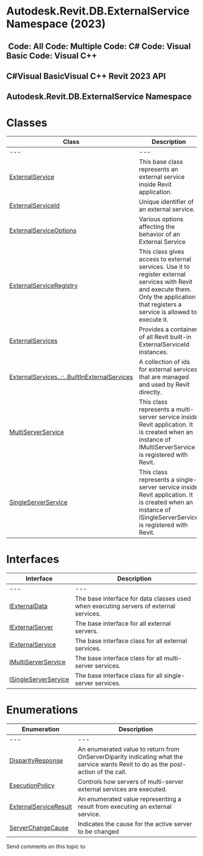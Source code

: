 # Autodesk.Revit.DB.ExternalService Namespace (2023)

﻿
 Code: All Code: Multiple Code: C# Code: Visual Basic Code: Visual C++   
---  
C#Visual BasicVisual C++
Revit 2023 API  
---  
Autodesk.Revit.DB.ExternalService Namespace  
---  
# Classes
| Class | Description |
| --- | --- |
| --- | --- | --- |
| [ExternalService](0408e6d9-12d3-20e4-911e-6d299fe31b81.md "ExternalService Class") | This base class represents an external service inside Revit application. |
| [ExternalServiceId](2bab66fa-f55d-4419-46d1-f33b9540e727.md "ExternalServiceId Class") | Unique identifier of an external service. |
| [ExternalServiceOptions](80467d42-3f13-de3e-cd06-bf3b43afefe0.md "ExternalServiceOptions Class") | Various options affecting the behavior of an External Service |
| [ExternalServiceRegistry](fa14442f-3d47-2c21-467c-6d19e4cc0d9e.md "ExternalServiceRegistry Class") | This class gives access to external services. Use it to register external services with Revit and execute them. Only the application that registers a service is allowed to execute it. |
| [ExternalServices](12a99399-0a75-d501-ab77-f7c5db83e361.md "ExternalServices Class") | Provides a container of all Revit built-in ExternalServiceId instances. |
| [ExternalServices..::..BuiltInExternalServices](f189eb3f-7a3a-2891-657a-e18cbf014987.md "ExternalServices.BuiltInExternalServices Class") | A collection of ids for external services that are managed and used by Revit directly. |
| [MultiServerService](ac0494f1-bd1c-4596-e2bf-eec3ac36e3b4.md "MultiServerService Class") | This class represents a multi-server service inside Revit application. It is created when an instance of IMultiServerService is registered with Revit. |
| [SingleServerService](8491691e-2a26-684e-f43c-e8e0095fd129.md "SingleServerService Class") | This class represents a single-server service inside Revit application. It is created when an instance of ISingleServerService is registered with Revit. |

# Interfaces
| Interface | Description |
| --- | --- |
| --- | --- | --- |
| [IExternalData](d4f0854f-3b67-c60e-1696-8cffbaba065a.md "IExternalData Interface") | The base interface for data classes used when executing servers of external services. |
| [IExternalServer](91e4af0b-59c0-d640-107a-eebc4d99fa76.md "IExternalServer Interface") | The base interface for all external servers. |
| [IExternalService](37fe86a0-0668-5908-9966-dfac0e0c1fe3.md "IExternalService Interface") | The base interface class for all external services. |
| [IMultiServerService](9704c8c0-2095-37e7-f17c-56d27ff44ed6.md "IMultiServerService Interface") | The base interface class for all multi-server services. |
| [ISingleServerService](ae967a42-6490-07ed-7976-71d324d250c4.md "ISingleServerService Interface") | The base interface class for all single-server services. |

# Enumerations
| Enumeration | Description |
| --- | --- |
| --- | --- | --- |
| [DisparityResponse](29ab805b-5976-912d-3166-ef04d78d612f.md "DisparityResponse Enumeration") | An enumerated value to return from OnServerDiparity indicating what the service wants Revit to do as the post-action of the call. |
| [ExecutionPolicy](5234000e-cf74-d7aa-85ff-dcfbed63434b.md "ExecutionPolicy Enumeration") | Controls how servers of multi-server external services are executed. |
| [ExternalServiceResult](63c83d88-92c7-5283-8b39-efb0baeedcd8.md "ExternalServiceResult Enumeration") | An enumerated value representing a result from executing an external service. |
| [ServerChangeCause](02016116-f6cf-5d3a-94df-811ef76bdebc.md "ServerChangeCause Enumeration") | Indicates the cause for the active server to be changed |

Send comments on this topic to 